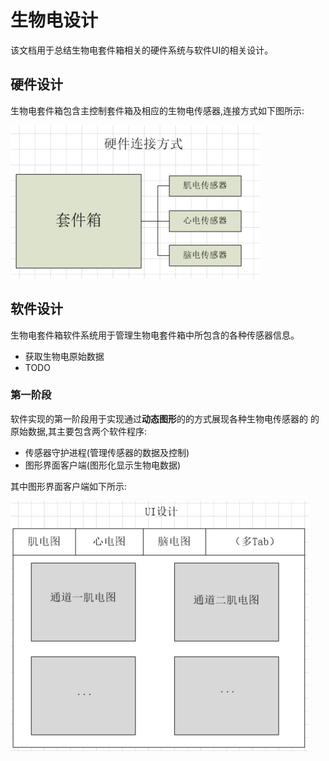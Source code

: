 # 生物电设计

该文档用于总结生物电套件箱相关的硬件系统与软件UI的相关设计。

## 硬件设计

生物电套件箱包含主控制套件箱及相应的生物电传感器,连接方式如下图所示:

![hardware](hardware.PNG)

## 软件设计

生物电套件箱软件系统用于管理生物电套件箱中所包含的各种传感器信息。

* 获取生物电原始数据
* TODO

### 第一阶段

软件实现的第一阶段用于实现通过**动态图形**的的方式展现各种生物电传感器的
的原始数据,其主要包含两个软件程序:

* 传感器守护进程(管理传感器的数据及控制)
* 图形界面客户端(图形化显示生物电数据)

其中图形界面客户端如下所示:

![rawdata](ui.PNG)
